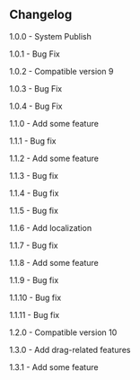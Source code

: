 Changelog
-------------
1.0.0 - System Publish

1.0.1 - Bug Fix

1.0.2 - Compatible version 9

1.0.3 - Bug Fix

1.0.4 - Bug Fix

1.1.0 - Add some feature

1.1.1 - Bug fix

1.1.2 - Add some feature

1.1.3 - Bug fix

1.1.4 - Bug fix

1.1.5 - Bug fix

1.1.6 - Add localization

1.1.7 - Bug fix

1.1.8 - Add some feature

1.1.9 - Bug fix

1.1.10 - Bug fix

1.1.11 - Bug fix

1.2.0 - Compatible version 10

1.3.0 - Add drag-related features

1.3.1 - Add some feature